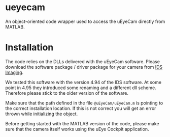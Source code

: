 # ueyecam
An object-oriented code wrapper used to access the uEyeCam directly from MATLAB.

# Installation
The code relies on the DLLs delivered with the uEyeCam software. Please download the software package / driver package for your camera from [IDS Imaging](https://de.ids-imaging.com).

We tested this software with the version 4.94 of the IDS software. At some point in 4.95 they introduced some renaming and a different dll scheme. Therefore please stick to the older version of the software.

Make sure that the path defined in the file `@uEyeCam/uEyeCam.m` is pointing to the correct installation location. If this is not correct you will get an error thrown while initializing the object.

Before getting started with the MATLAB version of the code, please make sure that the camera itself works using the uEye Cockpit application.
